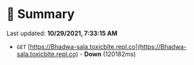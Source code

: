 # 📖 Summary
Last updated: **10/29/2021, 7:33:15 AM**

- `GET` [https://Bhadwa-sala.toxicblte.repl.co](https://Bhadwa-sala.toxicblte.repl.co) - **Down** (120182ms)
